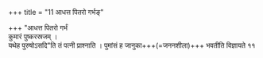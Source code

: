 +++
title = "11 आधत्त पितरो गर्भङ्"

+++
"आधत्त पितरो गर्भं  
कुमारं पुष्करस्रजम् ।  
यथेह पुरुषोऽसदि"ति तं पत्नी प्राश्नाति । पुमांसं ह जानुका+++(=जननशीला)+++ भवतीति विज्ञायते ११  
